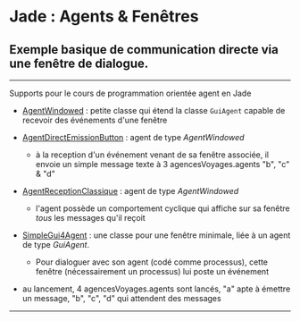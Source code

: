 # Jade : Agents & Fenêtres

## Exemple basique de communication directe via une fenêtre de dialogue.

---

Supports pour le cours de programmation orientée agent en Jade
- [AgentWindowed](https://github.com/EmmanuelADAM/jade/blob/master/fenetre/agents/AgentWindowed.java) : petite classe qui étend la classe `GuiAgent` capable de recevoir des événements d'une fenêtre
- [AgentDirectEmissionButton](https://github.com/EmmanuelADAM/jade/blob/master/fenetre/agents/AgentDirectEmissionButton.java) : agent de type  *AgentWindowed* 
   - à la reception d'un événement venant de sa fenêtre associée, il envoie un simple message texte à 3 agencesVoyages.agents "b", "c" & "d"
- [AgentReceptionClassique](https://github.com/EmmanuelADAM/jade/blob/master/fenetre/agents/AgentReceptionClassique.java) : agent de type  *AgentWindowed* 
  - l'agent possède un comportement cyclique qui affiche sur sa fenêtre *tous* les messages qu'il reçoit
- [SimpleGui4Agent](https://github.com/EmmanuelADAM/jade/blob/master/HelloWorld/gui/SimpleGui4Agent.java) : une classe pour une fenêtre minimale, liée à un agent de type *GuiAgent*. 
  - Pour dialoguer avec son agent (codé comme processus), cette fenêtre (nécessairement un processus) lui poste un événement

- au lancement, 4 agencesVoyages.agents sont lancés, "a" apte à émettre un message, "b", "c", "d" qui attendent des messages
---